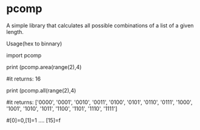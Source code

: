 # pcomp
A simple library that calculates all possible combinations of a list of a given length.

Usage(hex to binnary)

import pcomp

print (pcomp.area(range(2),4)

#it returns: 16

print (pcomp.all(range(2),4)

#it returns: ['0000', '0001', '0010', '0011', '0100', '0101', '0110', '0111', '1000', '1001', '1010', '1011', '1100', '1101', '1110', '1111']

#[0]=0,[1]=1 .... [15]=f
